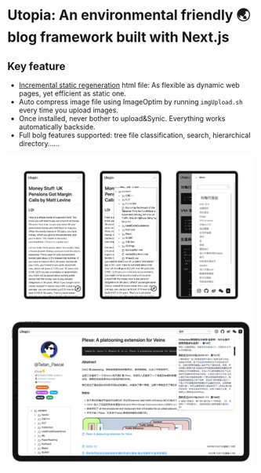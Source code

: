# Utopia: An environmental friendly 🌏 blog framework built with Next.js

## Key feature

* [Incremental static regeneration](https://nextjs.org/docs/basic-features/data-fetching/incremental-static-regeneration) html file: As flexible as dynamic web pages, yet efficient as static one.
* Auto compress image file using ImageOptim by running `imgUpload.sh` every time you upload images.
* Once installed, never bother to upload&Synic. Everything works automatically backside.
* Full bolg features supported: tree file classification, search, hierarchical directory……

![](public/IMG_5230.JPEG)
![](public/IMG_5231.JPEG)





